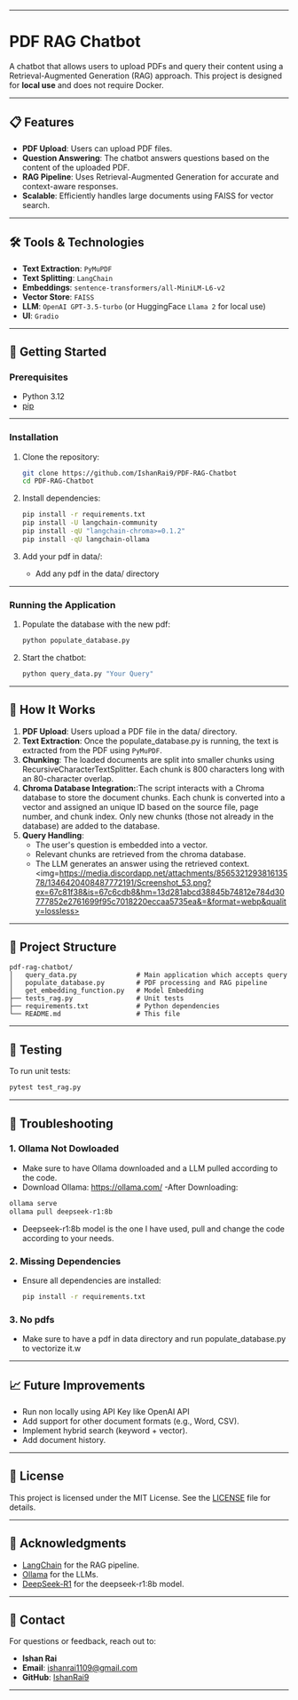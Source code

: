 
---

# PDF RAG Chatbot

A chatbot that allows users to upload PDFs and query their content using a Retrieval-Augmented Generation (RAG) approach. This project is designed for **local use** and does not require Docker.

---

## 📋 Features

- **PDF Upload**: Users can upload PDF files.
- **Question Answering**: The chatbot answers questions based on the content of the uploaded PDF.
- **RAG Pipeline**: Uses Retrieval-Augmented Generation for accurate and context-aware responses.
- **Scalable**: Efficiently handles large documents using FAISS for vector search.

---

## 🛠 Tools & Technologies

- **Text Extraction**: `PyMuPDF`
- **Text Splitting**: `LangChain`
- **Embeddings**: `sentence-transformers/all-MiniLM-L6-v2`
- **Vector Store**: `FAISS`
- **LLM**: `OpenAI GPT-3.5-turbo` (or HuggingFace `Llama 2` for local use)
- **UI**: `Gradio`

---

## 🚀 Getting Started

### Prerequisites
- Python 3.12
- [pip](https://pip.pypa.io/en/stable/installation/)

---

### Installation

1. Clone the repository:
   ```bash
   git clone https://github.com/IshanRai9/PDF-RAG-Chatbot
   cd PDF-RAG-Chatbot
   ```

2. Install dependencies:
   ```bash
   pip install -r requirements.txt
   pip install -U langchain-community
   pip install -qU "langchain-chroma>=0.1.2"
   pip install -qU langchain-ollama
   ```

3. Add your pdf in data/:
   - Add any pdf in the data/ directory

---

### Running the Application

1. Populate the database with the new pdf:
    ```bash
   python populate_database.py
   ```

2. Start the chatbot:
   ```bash
   python query_data.py "Your Query"
   ```

---

## 🧩 How It Works

1. **PDF Upload**: Users upload a PDF file in the data/ directory.
2. **Text Extraction**: Once the populate_database.py is running, the text is extracted from the PDF using `PyMuPDF`.
3. **Chunking**: The loaded documents are split into smaller chunks using RecursiveCharacterTextSplitter. Each chunk is 800 characters long with an 80-character overlap.
4. **Chroma Database Integration:**:The script interacts with a Chroma database to store the document chunks.
Each chunk is converted into a vector and assigned an unique ID based on the source file, page number, and chunk index.
Only new chunks (those not already in the database) are added to the database.
5. **Query Handling**:
   - The user's question is embedded into a vector.
   - Relevant chunks are retrieved from the chroma database.
   - The LLM generates an answer using the retrieved context.
<img=https://media.discordapp.net/attachments/856532129381613578/1346420408487772191/Screenshot_53.png?ex=67c81f38&is=67c6cdb8&hm=13d281abcd38845b74812e784d30777852e2761699f95c7018220eccaa5735ea&=&format=webp&quality=lossless>
---

## 📂 Project Structure

```
pdf-rag-chatbot/
│   query_data.py               # Main application which accepts query
│   populate_database.py        # PDF processing and RAG pipeline
│   get_embedding_function.py   # Model Embedding
├── tests_rag.py                # Unit tests
├── requirements.txt            # Python dependencies
└── README.md                   # This file
```

---

## 🧪 Testing

To run unit tests:
```bash
pytest test_rag.py
```

---

## 🚨 Troubleshooting

### 1. **Ollama Not Dowloaded**
   - Make sure to have Ollama downloaded and a LLM pulled according to the code.
   - Download Ollama: https://ollama.com/
   -After Downloading:
   ```bash
   ollama serve
   ollama pull deepseek-r1:8b
   ```
   - Deepseek-r1:8b model is the one I have used, pull and change the code according to your needs.

### 2. **Missing Dependencies**
   - Ensure all dependencies are installed:
     ```bash
     pip install -r requirements.txt
     ```

### 3. **No pdfs**
   - Make sure to have a pdf in data directory and run populate_database.py to vectorize it.w

---

## 📈 Future Improvements

- Run non locally using API Key like OpenAI API
- Add support for other document formats (e.g., Word, CSV).
- Implement hybrid search (keyword + vector).
- Add document history.

---

## 📜 License

This project is licensed under the MIT License. See the [LICENSE](LICENSE) file for details.

---

## 🙏 Acknowledgments

- [LangChain](https://www.langchain.com/) for the RAG pipeline.
- [Ollama](https://ollama.com/) for the LLMs.
- [DeepSeek-R1](https://ollama.com/library/deepseek-r1) for the deepseek-r1:8b model.

---

## 📧 Contact

For questions or feedback, reach out to:
- **Ishan Rai**  
- **Email**: ishanrai1109@gmail.com  
- **GitHub**: [IshanRai9](https://github.com/IshanRai9)

---